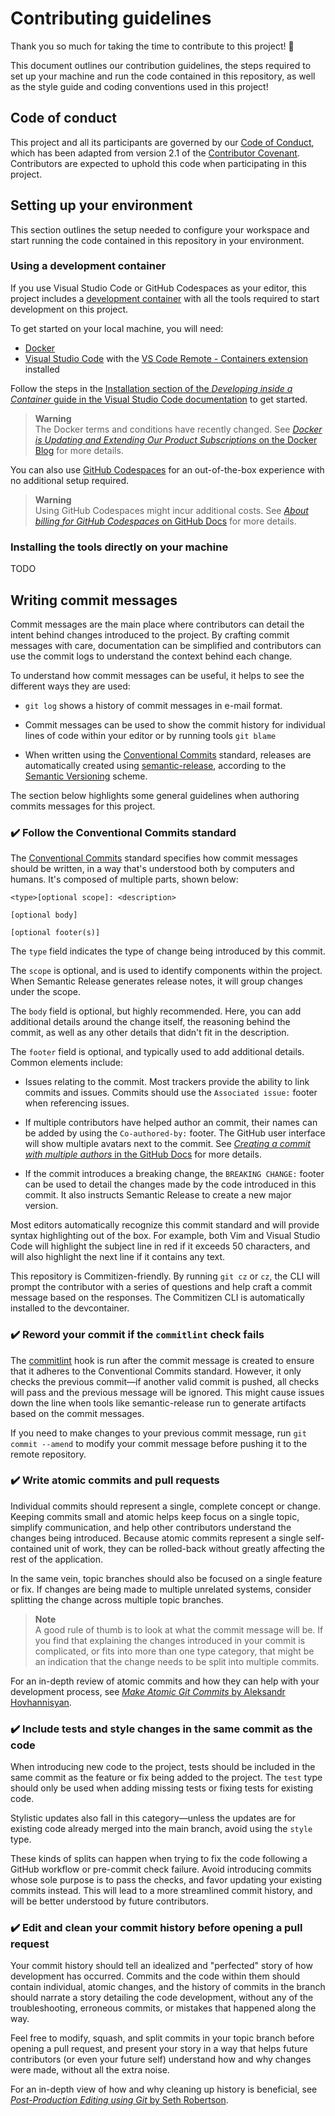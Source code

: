 # Contributing guidelines

Thank you so much for taking the time to contribute to this project! 🥳

This document outlines our contribution guidelines, the steps required to set up
your machine and run the code contained in this repository, as well as the style
guide and coding conventions used in this project!

## Code of conduct

This project and all its participants are governed by our
[Code of Conduct](CODE_OF_CONDUCT.md), which has been adapted from version 2.1
of the [Contributor Covenant][contributor-covenant]. Contributors are expected
to uphold this code when participating in this project.

## Setting up your environment

This section outlines the setup needed to configure your workspace and start
running the code contained in this repository in your environment.

### Using a development container

If you use Visual Studio Code or GitHub Codespaces as your editor, this project
includes a [development container][devcontainer] with all the tools required to
start development on this project.

To get started on your local machine, you will need:

- [Docker][docker]
- [Visual Studio Code][vscode] with the [VS Code Remote - Containers
  extension][remote-containers-extension] installed

Follow the steps in the [Installation section of the _Developing inside a
Container_ guide in the Visual Studio Code documentation][install-devcontainer]
to get started.

> **Warning**</br> The Docker terms and conditions have recently changed. See
> [_Docker is Updating and Extending Our Product Subscriptions_ on the Docker
> Blog][codespaces-billing] for more details.

You can also use [GitHub Codespaces][codespaces] for an out-of-the-box
experience with no additional setup required.

> **Warning**</br> Using GitHub Codespaces might incur additional costs. See
> [_About billing for GitHub Codespaces_ on GitHub Docs][codespaces-billing] for
> more details.

### Installing the tools directly on your machine

TODO

## Writing commit messages

Commit messages are the main place where contributors can detail the intent
behind changes introduced to the project. By crafting commit messages with care,
documentation can be simplified and contributors can use the commit logs to
understand the context behind each change.

To understand how commit messages can be useful, it helps to see the different
ways they are used:

- `git log` shows a history of commit messages in e-mail format.

- Commit messages can be used to show the commit history for individual lines of
  code within your editor or by running tools `git blame`

- When written using the [Conventional Commits][conventional] standard, releases
  are automatically created using [semantic-release][semantic-release],
  according to the [Semantic Versioning][semver] scheme.

The section below highlights some general guidelines when authoring commits
messages for this project.

### ✔️ Follow the Conventional Commits standard

The [Conventional Commits][conventional] standard specifies how commit messages
should be written, in a way that's understood both by computers and humans. It's
composed of multiple parts, shown below:

```text
<type>[optional scope]: <description>

[optional body]

[optional footer(s)]
```

The `type` field indicates the type of change being introduced by this commit.

The `scope` is optional, and is used to identify components within the project.
When Semantic Release generates release notes, it will group changes under the
scope.

The `body` field is optional, but highly recommended. Here, you can add
additional details around the change itself, the reasoning behind the commit, as
well as any other details that didn't fit in the description.

The `footer` field is optional, and typically used to add additional details.
Common elements include:

- Issues relating to the commit. Most trackers provide the ability to link
  commits and issues. Commits should use the `Associated issue:` footer when
  referencing issues.

- If multiple contributors have helped author an commit, their names can be
  added by using the `Co-authored-by:` footer. The GitHub user interface will
  show multiple avatars next to the commit. See [_Creating a commit with
  multiple authors_ in the GitHub Docs][co-authored-by] for more details.

- If the commit introduces a breaking change, the `BREAKING CHANGE:` footer can
  be used to detail the changes made by the code introduced in this commit. It
  also instructs Semantic Release to create a new major version.

Most editors automatically recognize this commit standard and will provide
syntax highlighting out of the box. For example, both Vim and Visual Studio Code
will highlight the subject line in red if it exceeds 50 characters, and will
also highlight the next line if it contains any text.

This repository is Commitizen-friendly. By running `git cz` or `cz`, the CLI
will prompt the contributor with a series of questions and help craft a commit
message based on the responses. The Commitizen CLI is automatically installed to
the devcontainer.

### ✔️ Reword your commit if the `commitlint` check fails

The [commitlint][commitlint] hook is run after the commit message is created to
ensure that it adheres to the Conventional Commits standard. However, it only
checks the previous commit—if another valid commit is pushed, all checks will
pass and the previous message will be ignored. This might cause issues down the
line when tools like semantic-release run to generate artifacts based on the
commit messages.

If you need to make changes to your previous commit message, run
`git commit --amend` to modify your commit message before pushing it to the
remote repository.

### ✔️ Write atomic commits and pull requests

Individual commits should represent a single, complete concept or change.
Keeping commits small and atomic helps keep focus on a single topic, simplify
communication, and help other contributors understand the changes being
introduced. Because atomic commits represent a single self-contained unit of
work, they can be rolled-back without greatly affecting the rest of the
application.

In the same vein, topic branches should also be focused on a single feature or
fix. If changes are being made to multiple unrelated systems, consider splitting
the change across multiple topic branches.

> **Note**</br> A good rule of thumb is to look at what the commit message will
> be. If you find that explaining the changes introduced in your commit is
> complicated, or fits into more than one type category, that might be an
> indication that the change needs to be split into multiple commits.

For an in-depth review of atomic commits and how they can help with your
development process, see [_Make Atomic Git Commits_ by Aleksandr
Hovhannisyan][atomic-commits].

### ✔️ Include tests and style changes in the same commit as the code

When introducing new code to the project, tests should be included in the same
commit as the feature or fix being added to the project. The `test` type should
only be used when adding missing tests or fixing tests for existing code.

Stylistic updates also fall in this category—unless the updates are for existing
code already merged into the main branch, avoid using the `style` type.

These kinds of splits can happen when trying to fix the code following a GitHub
workflow or pre-commit check failure. Avoid introducing commits whose sole
purpose is to pass the checks, and favor updating your existing commits instead.
This will lead to a more streamlined commit history, and will be better
understood by future contributors.

### ✔️ Edit and clean your commit history before opening a pull request

Your commit history should tell an idealized and "perfected" story of how
development has occurred. Commits and the code within them should contain
individual, atomic changes, and the history of commits in the branch should
narrate a story detailing the code development, without any of the
troubleshooting, erroneous commits, or mistakes that happened along the way.

Feel free to modify, squash, and split commits in your topic branch before
opening a pull request, and present your story in a way that helps future
contributors (or even your future self) understand how and why changes were
made, without all the extra noise.

For an in-depth view of how and why cleaning up history is beneficial, see
[_Post-Production Editing using Git_ by Seth Robertson][postproduction-git].

[contributor-covenant]: https://www.contributor-covenant.org
[devcontainer]: https://code.visualstudio.com/docs/remote/containers
[docker]: https://www.docker.com/
[vscode]: https://code.visualstudio.com/
[remote-containers-extension]:
  https://marketplace.visualstudio.com/items?itemName=ms-vscode-remote.remote-containers
[install-devcontainer]:
  https://code.visualstudio.com/docs/remote/containers#_installation
[codespaces]: https://github.com/features/codespaces
[codespaces-billing]:
  https://docs.github.com/en/billing/managing-billing-for-github-codespaces/about-billing-for-github-codespaces
[co-authored-by]:
  https://docs.github.com/en/pull-requests/committing-changes-to-your-project/creating-and-editing-commits/creating-a-commit-with-multiple-authors
[semver]: https://semver.org/
[conventional]: https://www.conventionalcommits.org/
[semantic-release]: https://github.com/semantic-release/semantic-release
[postproduction-git]: https://sethrobertson.github.io/GitPostProduction/gpp.html
[commitlint]: https://commitlint.js.org/
[atomic-commits]: https://www.aleksandrhovhannisyan.com/blog/atomic-git-commits/

